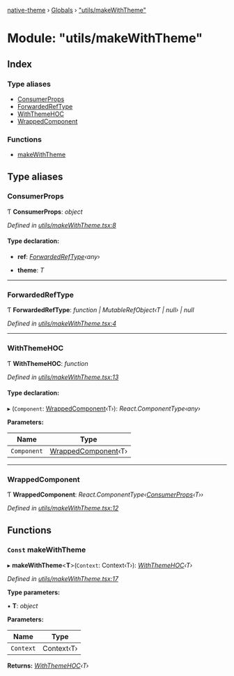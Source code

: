[native-theme](../README.md) › [Globals](../globals.md) › ["utils/makeWithTheme"](_utils_makewiththeme_.md)

# Module: "utils/makeWithTheme"

## Index

### Type aliases

* [ConsumerProps](_utils_makewiththeme_.md#consumerprops)
* [ForwardedRefType](_utils_makewiththeme_.md#forwardedreftype)
* [WithThemeHOC](_utils_makewiththeme_.md#withthemehoc)
* [WrappedComponent](_utils_makewiththeme_.md#wrappedcomponent)

### Functions

* [makeWithTheme](_utils_makewiththeme_.md#const-makewiththeme)

## Type aliases

###  ConsumerProps

Ƭ **ConsumerProps**: *object*

*Defined in [utils/makeWithTheme.tsx:8](https://github.com/indigo-org/native-theme/blob/1e03566/src/utils/makeWithTheme.tsx#L8)*

#### Type declaration:

* **ref**: *[ForwardedRefType](_utils_makewiththeme_.md#forwardedreftype)‹any›*

* **theme**: *T*

___

###  ForwardedRefType

Ƭ **ForwardedRefType**: *function | MutableRefObject‹T | null› | null*

*Defined in [utils/makeWithTheme.tsx:4](https://github.com/indigo-org/native-theme/blob/1e03566/src/utils/makeWithTheme.tsx#L4)*

___

###  WithThemeHOC

Ƭ **WithThemeHOC**: *function*

*Defined in [utils/makeWithTheme.tsx:13](https://github.com/indigo-org/native-theme/blob/1e03566/src/utils/makeWithTheme.tsx#L13)*

#### Type declaration:

▸ (`Component`: [WrappedComponent](_utils_makewiththeme_.md#wrappedcomponent)‹T›): *React.ComponentType‹any›*

**Parameters:**

Name | Type |
------ | ------ |
`Component` | [WrappedComponent](_utils_makewiththeme_.md#wrappedcomponent)‹T› |

___

###  WrappedComponent

Ƭ **WrappedComponent**: *React.ComponentType‹[ConsumerProps](_utils_makewiththeme_.md#consumerprops)‹T››*

*Defined in [utils/makeWithTheme.tsx:12](https://github.com/indigo-org/native-theme/blob/1e03566/src/utils/makeWithTheme.tsx#L12)*

## Functions

### `Const` makeWithTheme

▸ **makeWithTheme**<**T**>(`Context`: Context‹T›): *[WithThemeHOC](_utils_makewiththeme_.md#withthemehoc)‹T›*

*Defined in [utils/makeWithTheme.tsx:17](https://github.com/indigo-org/native-theme/blob/1e03566/src/utils/makeWithTheme.tsx#L17)*

**Type parameters:**

▪ **T**: *object*

**Parameters:**

Name | Type |
------ | ------ |
`Context` | Context‹T› |

**Returns:** *[WithThemeHOC](_utils_makewiththeme_.md#withthemehoc)‹T›*
